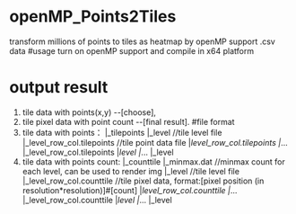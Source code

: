 # openMP_Points2Tiles
transform millions of points to tiles as heatmap by openMP
support .csv data
#usage
turn on openMP support and compile in x64 platform
# output result
1. tile data with points(x,y) --[choose],
2. tile pixel data with point count --[final result].
#file format
1. tile data with points：
	|_tilepoints
	   |_level 							//tile level file
		 |_level_row_col.tilepoints		//tile point data file
		 |_level_row_col.tilepoints
		 |_...
		 |_level_row_col.tilepoints
	   |_level
	   |_...
	   |_level
2. tile data with points count:
	|_counttile
	   |_minmax.dat                     //minmax count for each level, can be used to render img
	   |_level 							//tile level file
		 |_level_row_col.counttile		//tile pixel data, format:[pixel position (in resolution*resolution)]#[count]
		 |_level_row_col.counttile
		 |_...
		 |_level_row_col.counttile
	   |_level
	   |_...
	   |_level